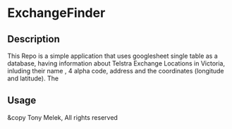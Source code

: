 # ExchangeFinder
## Description
This Repo is a simple application that uses googlesheet single table as a database, having information about Telstra Exchange Locations in Victoria, inluding their name , 4 alpha code, address and the coordinates (longitude and latitude).
The 


## Usage

&copy Tony Melek, All rights reserved
